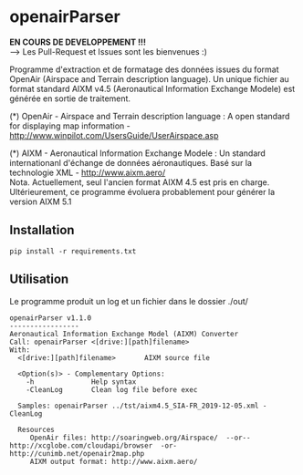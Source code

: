 # openairParser

**EN COURS DE DEVELOPPEMENT !!!**  
--> Les Pull-Request et Issues sont les bienvenues :)  


Programme d'extraction et de formatage des données issues du format OpenAir (Airspace and Terrain description language).
Un unique fichier au format standard AIXM v4.5 (Aeronautical Information Exchange Modele) est générée en sortie de traitement.  


(*) OpenAir - Airspace and Terrain description language : A open standard for displaying map information - http://www.winpilot.com/UsersGuide/UserAirspace.asp

(*) AIXM - Aeronautical Information Exchange Modele : Un standard internationanl d'échange de données aéronautiques. Basé sur la technologie XML - http://www.aixm.aero/   
Nota. Actuellement, seul l'ancien format AIXM 4.5 est pris en charge. Ultérieurement, ce programme évoluera probablement pour générer la version AIXM 5.1  


## Installation
```
pip install -r requirements.txt
```

## Utilisation
Le programme produit un log et un fichier dans le dossier ./out/  
```
openairParser v1.1.0  
-----------------  
Aeronautical Information Exchange Model (AIXM) Converter  
Call: openairParser <[drive:][path]filename>
With:  
  <[drive:][path]filename>       AIXM source file  

  <Option(s)> - Complementary Options:  
    -h              Help syntax  
    -CleanLog       Clean log file before exec  

  Samples: openairParser ../tst/aixm4.5_SIA-FR_2019-12-05.xml -CleanLog  

  Resources  
     OpenAir files: http://soaringweb.org/Airspace/  --or--  http://xcglobe.com/cloudapi/browser  -or-  http://cunimb.net/openair2map.php  
     AIXM output format: http://www.aixm.aero/
```
